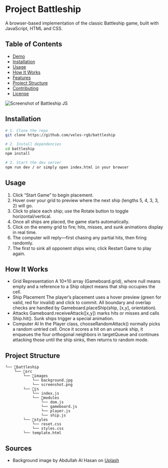 # Project Battleship

A browser-based implementation of the classic Battleship game, built with JavaScript, HTML and CSS.

## Table of Contents

- [Demo](#demo)
- [Installation](#installation)
- [Usage](#usage)
- [How It Works](#how-it-works)
- [Features](#features)
- [Project Structure](#project-structure)
- [Contributing](#contributing)
- [License](#license)

![Screenshot of Battleship JS](src/images/screenshot.png)

## Installation

```bash
# 1. Clone the repo
git clone https://github.com/veles-rgb/battleship

# 2. Install dependencies
cd battleship
npm install

# 3. Start the dev server
npm run dev / or simply open index.html in your browser
```

## Usage

1. Click “Start Game” to begin placement.
2. Hover over your grid to preview where the next ship (lengths 5, 4, 3, 3, 2) will go.
3. Click to place each ship; use the Rotate button to toggle horizontal/vertical.
4. Once all ships are placed, the game starts automatically.
5. Click on the enemy grid to fire; hits, misses, and sunk animations display in real time.
6. The computer will reply—first chasing any partial hits, then firing randomly.
7. The first to sink all opponent ships wins; click Restart Game to play again.

## How It Works

- Grid Representation
  A 10×10 array (Gameboard.grid), where null means empty and a reference to a Ship object means that ship occupies the cell.
- Ship Placement
  The player’s placement uses a hover preview (green for valid, red for invalid) and click to commit. All boundary and overlap checks are handled by Gameboard.placeShip(ship, [x,y], orientation).
- Attacks
  Gameboard.receiveAttack([x,y]) marks hits or misses and calls Ship.hit(). Sunk ships trigger a special animation.
- Computer AI
  In the Player class, chooseRandomAttack() normally picks a random untried cell. Once it scores a hit on an unsunk ship, it enqueues the four orthogonal neighbors in targetQueue and continues attacking those until the ship sinks, then returns to random mode.

## Project Structure

```
└── 📁battleship
    └── 📁src
        └── 📁images
            └── background.jpg
            └── screenshot.png
        └── 📁js
            └── index.js
            └── 📁modules
                └── dom.js
                └── gameboard.js
                └── player.js
                └── ship.js
        └── 📁styles
            └── reset.css
            └── styles.css
        └── template.html
```

## Sources

- Background image by Abdullah Al Hasan on [Uplash](https://unsplash.com/photos/a-large-ship-in-the-middle-of-the-ocean-8dJM0LwzsfU?utm_content=creditCopyText&utm_medium=referral&utm_source=unsplash)
